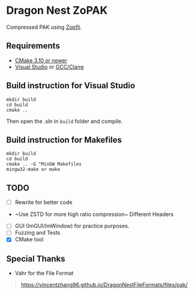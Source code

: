# Dragon Nest ZoPAK
Compressed PAK using [Zopfli](https://github.com/MrKrzYch00/zopfli).

## Requirements
- [CMake 3.10 or newer](https://cmake.org/)
- [Visual Studio](https://visualstudio.microsoft.com/) or [GCC/Clang](https://winlibs.com/)

## Build instruction for Visual Studio
```
mkdir build
cd build
cmake ..
```
Then open the .sln in `build` folder and compile.

## Build instruction for Makefiles
```
mkdir build
cd build
cmake .. -G "MinGW Makefiles
mingw32-make or make
```

## TODO
- [ ] Rewrite for better code
- ~Use ZSTD for more high ratio compression~ Different Headers
- [ ] GUI (ImGUI/ImWindow) for practice purposes.
- [ ] Fuzzing and Tests
- [x] CMake tool

## Special Thanks
- Vahr for the File Format
> https://vincentzhang96.github.io/DragonNestFileFormats/files/pak/
